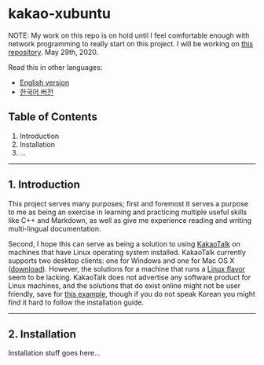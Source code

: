 # kakao-xubuntu

NOTE: My work on this repo is on hold until I feel comfortable enough with network programming to really start on this project. I will be working on [this repository][7]. May 29th, 2020.

Read this in other languages:

* [English version][1]
* [한국어 버전][2]

## Table of Contents

1. Introduction
2. Installation
3. ...

---

## 1. Introduction

This project serves many purposes; first and foremost it serves a purpose to me as being an exercise in learning and practicing multiple useful skills like C++ and Markdown, as well as give me experience reading and writing multi-lingual documentation.

Second, I hope this can serve as being a solution to using [KakaoTalk][4] on machines that have Linux operating system installed. KakaoTalk currently supports two desktop clients: one for Windows and one for Mac OS X ([download][3]). However, the solutions for a machine that runs a [Linux flavor][5] seem to be lacking. KakaoTalk does not advertise any software product for Linux machines, and the solutions that do exist online might not be user friendly, save for [this example][6], though if you do not speak Korean you might find it hard to follow the installation guide.

---

## 2. Installation

Installation stuff goes here...

<!-- ## 3. TODO -->

[1]: https://github.com/notphilphil/kakao-xubuntu/blob/master/README.md
[2]: https://github.com/notphilphil/kakao-xubuntu/blob/master/README.ko.md
[3]: https://www.kakaocorp.com/service/KakaoTalk?lang=en
[4]: https://www.kakaocorp.com/service/KakaoTalk?lang=en
[5]: https://en.wikipedia.org/wiki/Linux "Wikipedia: Linux"
[6]: https://joelweon.github.io/2019/05/08/linux-wine-kakao-install.html
[7]: https://github.com/notphilphil/sc
